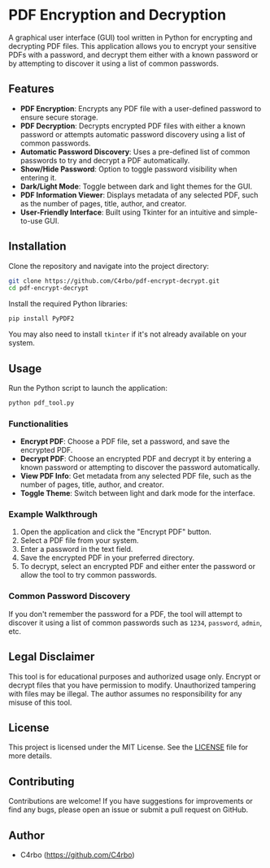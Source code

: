 # PDF Encryption and Decryption

A graphical user interface (GUI) tool written in Python for encrypting and decrypting PDF files. This application allows you to encrypt your sensitive PDFs with a password, and decrypt them either with a known password or by attempting to discover it using a list of common passwords.

## Features

- **PDF Encryption**: Encrypts any PDF file with a user-defined password to ensure secure storage.
- **PDF Decryption**: Decrypts encrypted PDF files with either a known password or attempts automatic password discovery using a list of common passwords.
- **Automatic Password Discovery**: Uses a pre-defined list of common passwords to try and decrypt a PDF automatically.
- **Show/Hide Password**: Option to toggle password visibility when entering it.
- **Dark/Light Mode**: Toggle between dark and light themes for the GUI.
- **PDF Information Viewer**: Displays metadata of any selected PDF, such as the number of pages, title, author, and creator.
- **User-Friendly Interface**: Built using Tkinter for an intuitive and simple-to-use GUI.

## Installation

Clone the repository and navigate into the project directory:

```bash
git clone https://github.com/C4rbo/pdf-encrypt-decrypt.git
cd pdf-encrypt-decrypt
```

Install the required Python libraries:

```bash
pip install PyPDF2
```

You may also need to install `tkinter` if it's not already available on your system.

## Usage

Run the Python script to launch the application:

```bash
python pdf_tool.py
```

### Functionalities

- **Encrypt PDF**: Choose a PDF file, set a password, and save the encrypted PDF.
- **Decrypt PDF**: Choose an encrypted PDF and decrypt it by entering a known password or attempting to discover the password automatically.
- **View PDF Info**: Get metadata from any selected PDF file, such as the number of pages, title, author, and creator.
- **Toggle Theme**: Switch between light and dark mode for the interface.

### Example Walkthrough

1. Open the application and click the "Encrypt PDF" button.
2. Select a PDF file from your system.
3. Enter a password in the text field.
4. Save the encrypted PDF in your preferred directory.
5. To decrypt, select an encrypted PDF and either enter the password or allow the tool to try common passwords.

### Common Password Discovery

If you don't remember the password for a PDF, the tool will attempt to discover it using a list of common passwords such as `1234`, `password`, `admin`, etc.

## Legal Disclaimer

This tool is for educational purposes and authorized usage only. Encrypt or decrypt files that you have permission to modify. Unauthorized tampering with files may be illegal. The author assumes no responsibility for any misuse of this tool.

## License

This project is licensed under the MIT License. See the [LICENSE](LICENSE) file for more details.

## Contributing

Contributions are welcome! If you have suggestions for improvements or find any bugs, please open an issue or submit a pull request on GitHub.

## Author

- C4rbo (https://github.com/C4rbo)

